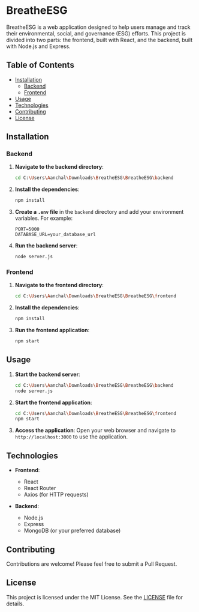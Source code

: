 # BreatheESG

BreatheESG is a web application designed to help users manage and track their environmental, social, and governance (ESG) efforts. This project is divided into two parts: the frontend, built with React, and the backend, built with Node.js and Express.

## Table of Contents

- [Installation](#installation)
  - [Backend](#backend)
  - [Frontend](#frontend)
- [Usage](#usage)
- [Technologies](#technologies)
- [Contributing](#contributing)
- [License](#license)

## Installation

### Backend

1. **Navigate to the backend directory**:

    ```sh
    cd C:\Users\Aanchal\Downloads\BreatheESG\BreatheESG\backend
    ```

2. **Install the dependencies**:

    ```sh
    npm install
    ```

3. **Create a `.env` file** in the `backend` directory and add your environment variables. For example:

    ```env
    PORT=5000
    DATABASE_URL=your_database_url
    ```

4. **Run the backend server**:

    ```sh
    node server.js
    ```

### Frontend

1. **Navigate to the frontend directory**:

    ```sh
    cd C:\Users\Aanchal\Downloads\BreatheESG\BreatheESG\frontend
    ```

2. **Install the dependencies**:

    ```sh
    npm install
    ```

3. **Run the frontend application**:

    ```sh
    npm start
    ```

## Usage

1. **Start the backend server**:

    ```sh
    cd C:\Users\Aanchal\Downloads\BreatheESG\BreatheESG\backend
    node server.js
    ```

2. **Start the frontend application**:

    ```sh
    cd C:\Users\Aanchal\Downloads\BreatheESG\BreatheESG\frontend
    npm start
    ```

3. **Access the application**:
   Open your web browser and navigate to `http://localhost:3000` to use the application.

## Technologies

- **Frontend**:
  - React
  - React Router
  - Axios (for HTTP requests)

- **Backend**:
  - Node.js
  - Express
  - MongoDB (or your preferred database)

## Contributing

Contributions are welcome! Please feel free to submit a Pull Request.

## License

This project is licensed under the MIT License. See the [LICENSE](LICENSE) file for details.
